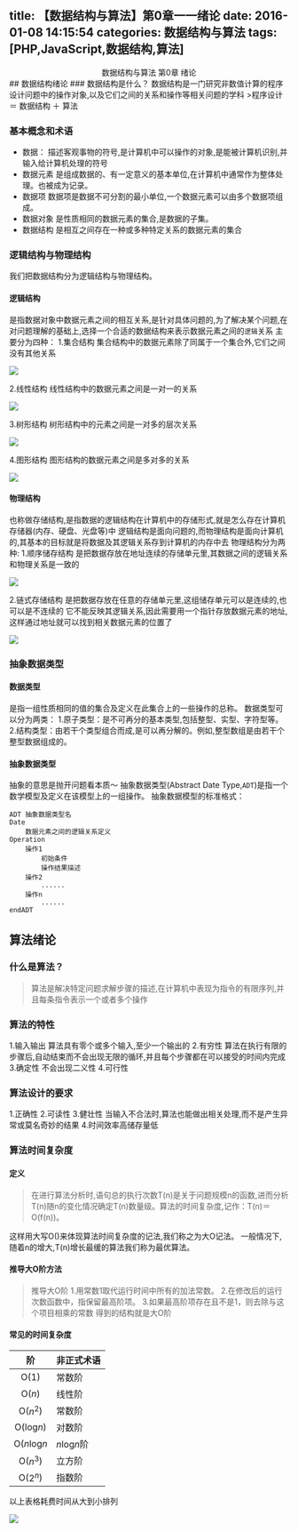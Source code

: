 title: 【数据结构与算法】第0章一一绪论
date: 2016-01-08 14:15:54
categories: 数据结构与算法
tags: [PHP,JavaScript,数据结构,算法]
---

<center>数据结构与算法 第0章 绪论</center>
<!--more-->
## 数据结构绪论
### 数据结构是什么？
数据结构是一门研究非数值计算的程序设计问题中的操作对象,以及它们之间的关系和操作等相关问题的学科
>程序设计 ＝ 数据结构 ＋ 算法

### 基本概念和术语

- 数据：
描述客观事物的符号,是计算机中可以操作的对象,是能被计算机识别,并输入给计算机处理的符号
- 数据元素
是组成数据的、有一定意义的基本单位,在计算机中通常作为整体处理。也被成为记录。
- 数据项
数据项是数据不可分割的最小单位,一个数据元素可以由多个数据项组成。
- 数据对象
是性质相同的数据元素的集合,是数据的子集。
- 数据结构
是相互之间存在一种或多种特定关系的数据元素的集合

### 逻辑结构与物理结构
我们把数据结构分为逻辑结构与物理结构。
#### 逻辑结构
是指数据对象中数据元素之间的相互关系,是针对具体问题的,为了解决某个问题,在对问题理解的基础上,选择一个合适的数据结构来表示数据元素之间的`逻辑`关系
主要分为四种：
1.集合结构
集合结构中的数据元素除了同属于一个集合外,它们之间没有其他关系

![](/sa0-1.png)

2.线性结构
线性结构中的数据元素之间是一对一的关系

![](/sa0-2.png)

3.树形结构
树形结构中的元素之间是一对多的层次关系

![](/sa0-3.png)

4.图形结构
图形结构的数据元素之间是多对多的关系

![](/sa0-4.png)

#### 物理结构
也称做存储结构,是指数据的逻辑结构在计算机中的存储形式,就是怎么存在计算机存储器(内存、硬盘、光盘等)中
逻辑结构是面向问题的,而物理结构是面向计算机的,其基本的目标就是将数据及其逻辑关系存到计算机的内存中去
物理结构分为两种:
1.顺序储存结构
是把数据存放在地址连续的存储单元里,其数据之间的逻辑关系和物理关系是一致的

![](/sa0-5.png)

2.链式存储结构
是把数据存放在任意的存储单元里,这组储存单元可以是连续的,也可以是不连续的
它不能反映其逻辑关系,因此需要用一个指针存放数据元素的地址,这样通过地址就可以找到相关数据元素的位置了

![](/sa0-6.png)


### 抽象数据类型
#### 数据类型
是指一组性质相同的值的集合及定义在此集合上的一些操作的总称。
数据类型可以分为两类：
1.原子类型：是不可再分的基本类型,包括整型、实型、字符型等。
2.结构类型：由若干个类型组合而成,是可以再分解的。例如,整型数组是由若干个整型数据组成的。

#### 抽象数据类型
抽象的意思是抛开问题看本质～
抽象数据类型(Abstract Date Type,`ADT`)是指一个数学模型及定义在该模型上的一组操作。
抽象数据模型的标准格式：

```
ADT 抽象数据类型名
Date 
    数据元素之间的逻辑关系定义
Operation
    操作1
        初始条件
        操作结果描述
    操作2
        ......
    操作n
        ......
endADT
```

## 算法绪论
### 什么是算法？
>算法是解决特定问题求解步骤的描述,在计算机中表现为指令的有限序列,并且每条指令表示一个或者多个操作

### 算法的特性
1.输入输出
算法具有零个或多个输入,至少一个输出的
2.有穷性
算法在执行有限的步骤后,自动结束而不会出现无限的循环,并且每个步骤都在可以接受的时间内完成
3.确定性
不会出现二义性
4.可行性

### 算法设计的要求
1.正确性
2.可读性
3.健壮性
当输入不合法时,算法也能做出相关处理,而不是产生异常或莫名奇妙的结果
4.时间效率高储存量低

### 算法时间复杂度
#### 定义
>在进行算法分析时,语句总的执行次数T(n)是关于问题规模n的函数,进而分析T(n)随n的变化情况确定T(n)数量级。算法的时间复杂度,记作：T(n)＝ O(f(n))。   

这样用大写O()来体现算法时间复杂度的记法,我们称之为大O记法。
一般情况下,随着n的增大,T(n)增长最缓的算法我们称为最优算法。
#### 推导大O阶方法
>推导大O阶
1.用常数1取代运行时间中所有的加法常数。
2.在修改后的运行次数函数中，指保留最高阶项。
3.如果最高阶项存在且不是1，则去除与这个项目相乘的常数
得到的结构就是大O阶

#### 常见的时间复杂度


|阶|非正式术语 | 
|:------------:|:-----------|
|O(1)|常数阶|
|O(*n*)|线性阶|
|O($n^2$)|常数阶|
|O(log*n*)|对数阶|
|O(*n*log*n*|*n*log*n*阶|
|O($n^3$)|立方阶|
|O($2^n$)|指数阶|

以上表格耗费时间从大到小排列

![](/sa0-7.png)








































